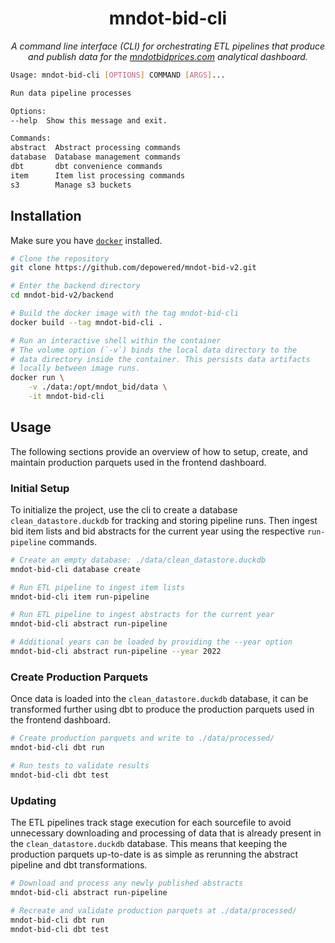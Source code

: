 <div align="center">

# mndot-bid-cli

*A command line interface (CLI) for orchestrating ETL pipelines that produce and publish data for the [mndotbidprices.com](https://mndotbidprices.com) analytical dashboard.*

</div>

```bash
Usage: mndot-bid-cli [OPTIONS] COMMAND [ARGS]...

Run data pipeline processes

Options:
--help  Show this message and exit.

Commands:
abstract  Abstract processing commands
database  Database management commands
dbt       dbt convenience commands
item      Item list processing commands
s3        Manage s3 buckets
```

## Installation

Make sure you have [`docker`](https://docs.docker.com/get-docker/) installed.

```bash
# Clone the repository
git clone https://github.com/depowered/mndot-bid-v2.git

# Enter the backend directory
cd mndot-bid-v2/backend

# Build the docker image with the tag mndot-bid-cli
docker build --tag mndot-bid-cli .

# Run an interactive shell within the container
# The volume option (`-v`) binds the local data directory to the 
# data directory inside the container. This persists data artifacts
# locally between image runs.
docker run \
    -v ./data:/opt/mndot_bid/data \
    -it mndot-bid-cli
```

## Usage

The following sections provide an overview of how to setup, create, and maintain production parquets used in the frontend dashboard.

### Initial Setup

To initialize the project, use the cli to create a database `clean_datastore.duckdb` for tracking and storing pipeline runs. Then ingest bid item lists and bid abstracts for the current year using the respective `run-pipeline` commands.

```bash
# Create an empty database: ./data/clean_datastore.duckdb
mndot-bid-cli database create

# Run ETL pipeline to ingest item lists
mndot-bid-cli item run-pipeline

# Run ETL pipeline to ingest abstracts for the current year
mndot-bid-cli abstract run-pipeline

# Additional years can be loaded by providing the --year option
mndot-bid-cli abstract run-pipeline --year 2022
```

### Create Production Parquets

Once data is loaded into the `clean_datastore.duckdb` database, it can be transformed further using dbt to produce the production parquets used in the frontend dashboard.

```bash
# Create production parquets and write to ./data/processed/
mndot-bid-cli dbt run

# Run tests to validate results
mndot-bid-cli dbt test
```

### Updating

The ETL pipelines track stage execution for each sourcefile to avoid unnecessary downloading and processing of data that is already present in the `clean_datastore.duckdb` database. This means that keeping the production parquets up-to-date is as simple as rerunning the abstract pipeline and dbt transformations.

```bash
# Download and process any newly published abstracts
mndot-bid-cli abstract run-pipeline

# Recreate and validate production parquets at ./data/processed/
mndot-bid-cli dbt run
mndot-bid-cli dbt test
```
